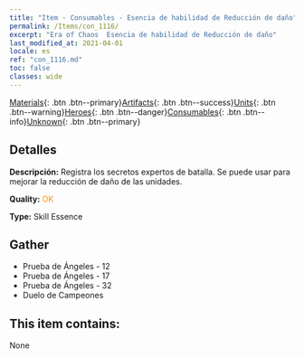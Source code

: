 ```yaml
---
title: "Item - Consumables - Esencia de habilidad de Reducción de daño"
permalink: /Items/con_1116/
excerpt: "Era of Chaos  Esencia de habilidad de Reducción de daño"
last_modified_at: 2021-04-01
locale: es
ref: "con_1116.md"
toc: false
classes: wide
---
```

 [Materials](/es/Items/){: .btn .btn--primary}[Artifacts](/es/Items/Artifacts/){: .btn .btn--success}[Units](/es/Items/Units/){: .btn .btn--warning}[Heroes](/es/Items/Heroes/){: .btn .btn--danger}[Consumables](/es/Items/Consumables/){: .btn .btn--info}[Unknown](/es/Items/Unknown/){: .btn .btn--primary}

## Detalles
 **Descripción:** Registra los secretos expertos de batalla. Se puede usar para mejorar la reducción de daño de las unidades.

 **Quality:** <span style="color: #FF8C00">OK</span>

 **Type:** Skill Essence

## Gather

*    Prueba de Ángeles - 12 
*    Prueba de Ángeles - 17 
*    Prueba de Ángeles - 32 
*    Duelo de Campeones 

## This item contains:

  None

